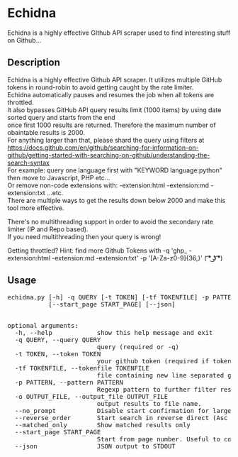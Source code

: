 # Echidna
Echidna is a highly effective GIthub API scraper used to find interesting stuff on Github...

## Description

Echidna is a highly effective Github API scraper. 
It utilizes multiple GitHub tokens in round-robin to avoid getting caught by the rate limiter.  
Echidna automatically pauses and resumes the job when all tokens are throttled.  
It also bypasses GitHub API query results limit (1000 items) by using date sorted query and starts from the end  
once first 1000 results are returned. Therefore the maximum number of obaintable results is 2000.  
For anything larger than that, please shard the query using filters at  
https://docs.github.com/en/github/searching-for-information-on-github/getting-started-with-searching-on-github/understanding-the-search-syntax  
For example: query one language first with "KEYWORD language:python"  then move to Javascript, PHP etc...  
Or remove non-code extensions with: -extension:html -extension:md -extension:txt ...etc.  
There are multiple ways to get the results down below 2000 and make this tool more effective.  

There's no multithreading support in order to avoid the secondary rate limiter (IP and Repo based).  
If you need multithreading then your query is wrong!  

Getting throttled? Hint: find more Github Tokens with -q 'ghp_ -extension:html -extension:md -extension:txt' -p '[A-Za-z0-9]{36,}'  ( **͡° ͜ʖ ͡°**)  


## Usage  
<pre>
echidna.py [-h] -q QUERY [-t TOKEN] [-tf TOKENFILE] -p PATTERN [-o OUTPUT_FILE] [--no_prompt] [--reverse_order][--matched_only]
           [--start_page START_PAGE] [--json]  


optional arguments:  
  -h, --help            show this help message and exit  
  -q QUERY, --query QUERY  
                        query (required or -q)  
  -t TOKEN, --token TOKEN  
                        your github token (required if token file not specififed)  
  -tf TOKENFILE, --tokenfile TOKENFILE  
                        file containing new line separated github tokens   
  -p PATTERN, --pattern PATTERN  
                        Regexp pattern to further filter results. WARNING: DO NOT USE CAPTURE GROUP such as (...)  
  -o OUTPUT_FILE, --output_file OUTPUT_FILE  
                        output results to file name.  
  --no_prompt           Disable start confirmation for large results.  
  --reverse_order       Start search in reverse direct (Asc instead of Desc). Only the last 1000 results will be used.  
  --matched_only        Show matched results only  
  --start_page START_PAGE  
                        Start from page number. Useful to continue broken search  
  --json                JSON output to STDOUT  
</pre>
